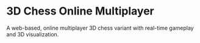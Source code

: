# 3D Chess Online Multiplayer

A web-based, online multiplayer 3D chess variant with real-time gameplay and 3D visualization.
